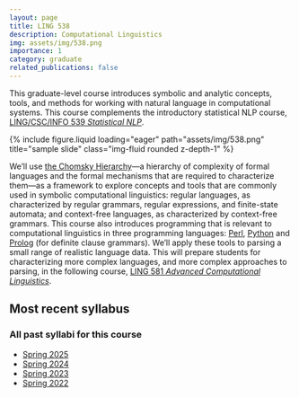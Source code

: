 ```yaml
---
layout: page
title: LING 538
description: Computational Linguistics
img: assets/img/538.png
importance: 1
category: graduate
related_publications: false
---
```


This graduate-level course introduces symbolic and analytic concepts, tools, and methods for working with natural language in computational systems. This course complements the introductory statistical NLP course, [LING/CSC/INFO 539 _Statistical NLP_](../../courses/ua_539).

<div class="row justify-content-sm-center">
    <div class="col-sm mt-3 mt-md-0">
        {% include figure.liquid loading="eager" path="assets/img/538.png" title="sample slide" class="img-fluid rounded z-depth-1" %}
    </div>
</div>

We’ll use [the Chomsky Hierarchy](https://timhunter.humspace.ucla.edu/papers/blackwell-chomsky-hierarchy.pdf)—a hierarchy of complexity of formal languages and the formal mechanisms that are required to characterize them—as a framework to explore concepts and tools that are commonly used in symbolic computational linguistics: regular languages, as characterized by regular grammars, regular expressions, and finite-state automata; and context-free languages, as characterized by context-free grammars. This course also introduces programming that is relevant to computational linguistics in three programming languages: [Perl](https://learn.perl.org/), [Python](https://www.python.org/) and [Prolog](https://www.swi-prolog.org/) (for definite clause grammars). We’ll apply these tools to parsing a small range of realistic language data. This will prepare students for characterizing more complex languages, and more complex approaches to parsing, in the following course, [LING 581 _Advanced Computational Linguistics_](../../courss/ua_581).

## Most recent syllabus

<div class="row justify-content-sm-center">
  <div class="col-sm mt-3 mt-md-0">
    <object data="../../assets/pdf/LING538-2025Spr-Jackson.pdf" type='application/pdf' width="100%" height="800">
    </object>
  </div>
</div>

### All past syllabi for this course

- [Spring 2025](../../assets/pdf/LING538-2025Spr-Jackson.pdf)
- [Spring 2024](../../assets/pdf/LING538-2024Spr-Jackson.pdf)
- [Spring 2023](../../assets/pdf/LING538-2023Spr-Jackson.pdf)
- [Spring 2022](../../assets/pdf/LING538-2022Spr-Jackson.pdf)

